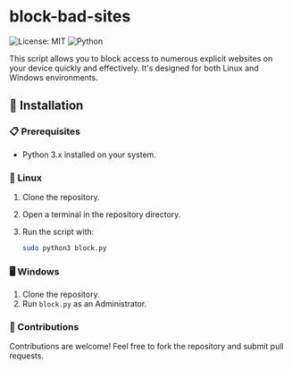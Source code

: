 # block-bad-sites

![License: MIT](https://img.shields.io/badge/License-MIT-yellow.svg)
 ![Python](https://img.shields.io/badge/Built%20with-Python3-3776AB)

This script allows you to block access to numerous explicit websites on your device quickly and effectively. It's designed for both Linux and Windows environments.

## 🚀 Installation

### 📋 Prerequisites
- Python 3.x installed on your system.

### 🐧 Linux
1. Clone the repository.
2. Open a terminal in the repository directory.
3. Run the script with:

   ```bash
   sudo python3 block.py

### 🖥️ Windows
1. Clone the repository.
2. Run `block.py` as an Administrator.

### 🤝 Contributions
Contributions are welcome! Feel free to fork the repository and submit pull requests.

